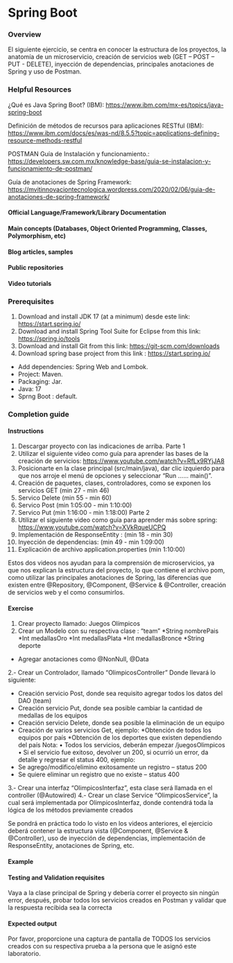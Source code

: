 # Spring Boot 

### Overview
El siguiente ejercicio, se centra en conocer la estructura de los proyectos, la anatomía de un microservicio, creación de servicios web (GET – POST – PUT - DELETE), inyección de dependencias, principales anotaciones de Spring y uso de Postman.

### Helpful Resources
¿Qué es Java Spring Boot? (IBM): https://www.ibm.com/mx-es/topics/java-spring-boot

Definición de métodos de recursos para aplicaciones RESTful (IBM): https://www.ibm.com/docs/es/was-nd/8.5.5?topic=applications-defining-resource-methods-restful

POSTMAN Guía de Instalación y funcionamiento.: https://developers.sw.com.mx/knowledge-base/guia-se-instalacion-y-funcionamiento-de-postman/

Guía de anotaciones de Spring Framework: https://mvitinnovaciontecnologica.wordpress.com/2020/02/06/guia-de-anotaciones-de-spring-framework/

#### Official Language/Framework/Library Documentation
#### Main concepts (Databases, Object Oriented Programming, Classes, Polymorphism, etc)
#### Blog articles, samples
#### Public repositories
#### Video tutorials

### Prerequisites

1. Download and install JDK 17 (at a minimum) desde este link: https://start.spring.io/
2. Download and install Spring Tool Suite for Eclipse from this link: https://spring.io/tools
3. Download and install Git from this link: https://git-scm.com/downloads
4. Download spring base project from this link : https://start.spring.io/   
 - Add dependencies: Spring Web and Lombok.
 - Project: Maven.
 - Packaging: Jar.
 - Java: 17
 - Sprng Boot : default. 

### Completion guide

#### Instructions
1. Descargar proyecto con las indicaciones de arriba.
Parte 1
2. Utilizar el siguiente video como guía para aprender las bases de la creación de servicios: https://www.youtube.com/watch?v=RfLx9RYjJA8
3. Posicionarte en la clase principal (src/main/java), dar clic izquierdo para que nos arroje el menú de opciones y seleccionar “Run ……  main()”.
4. Creación de paquetes, clases, controladores, como se exponen los servicios GET (min 27 - min 46)
5. Servico Delete (min 55 - min 60)
6. Servico Post (min 1:05:00 - min 1:10:00)
7. Servico Put (min 1:16:00 - min 1:18:00)
Parte 2
8. Utilizar el siguiente video como guía para aprender más sobre spring: https://www.youtube.com/watch?v=XVkRqueUCPQ
9. Implementación de ResponseEntity : (min 18 - min 30)
10. Inyección de dependencias: (min 49 - min 1:09:00)
11. Explicación de archivo application.properties (min 1:10:00)

Estos dos videos nos ayudan para la comprensión de microservicios, ya que nos explican la estructura del proyecto, lo que contiene el archivo pom, como utilizar las principales anotaciones de Spring, las diferencias que existen entre @Repository, @Component, @Service & @Controller, creación de servicios web y el como consumirlos.  

#### Exercise
1. Crear proyecto llamado: Juegos Olímpicos
2. Crear un Modelo con su respectiva clase : “team”
*String nombrePais
*Int medallasOro
*Int medallasPlata
*Int medallasBronce
*String deporte
 - Agregar anotaciones como @NonNull, @Data

2.- Crear un Controlador, llamado “OlimpicosController”
Donde llevará lo siguiente: 
- Creación servicio Post, donde sea requisito agregar todos los datos del DAO (team)
- Creación servicio Put, donde sea posible cambiar la cantidad de medallas de los equipos
- Creación servicio Delete, donde sea posible la eliminación de un equipo
- Creación de varios servicios Get, ejemplo:
 *Obtención de todos los equipos por país
 *Obtención de los deportes que existen dependiendo del país
Nota:
•	Todos los servicios, deberán empezar /juegosOlimpicos
•	Si el servicio fue exitoso, devolver un 200, si ocurrió un error, da detalle y regresar el status 400, ejemplo:
-	Se agrego/modifico/elimino exitosamente un registro – status 200
-	Se quiere eliminar un registro que no existe – status 400

3.- Crear una interfaz “OlimpicosInterfaz”, esta clase será llamada en el controller (@Autowired)
4.- Crear un clase Service “OlimpicosService”, la cual será implementada por OlimpicosInterfaz, donde contendrá toda la lógica de los métodos previamente creados

Se pondrá en práctica todo lo visto en los videos anteriores, el ejercicio deberá contener la estructura vista (@Component, @Service & @Controller), uso de inyección de dependencias, implementación de ResponseEntity, anotaciones de Spring, etc. 

#### Example
#### Testing and Validation requisites
Vaya a la clase principal de Spring y debería correr el proyecto sin ningún error, después, probar todos los servicios creados en Postman y validar que la respuesta recibida sea la correcta 

#### Expected output
Por favor, proporcione una captura de pantalla de TODOS los servicios creados con su respectiva prueba a la persona que le asignó este laboratorio.

